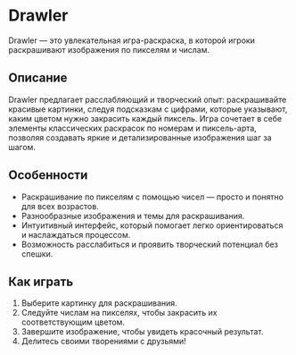 # Drawler

Drawler — это увлекательная игра-раскраска, в которой игроки раскрашивают изображения по пикселям и числам.

## Описание

Drawler предлагает расслабляющий и творческий опыт: раскрашивайте красивые картинки, следуя подсказкам с цифрами, которые указывают, каким цветом нужно закрасить каждый пиксель. Игра сочетает в себе элементы классических раскрасок по номерам и пиксель-арта, позволяя создавать яркие и детализированные изображения шаг за шагом.

## Особенности

- Раскрашивание по пикселям с помощью чисел — просто и понятно для всех возрастов.
- Разнообразные изображения и темы для раскрашивания.
- Интуитивный интерфейс, который помогает легко ориентироваться и наслаждаться процессом.
- Возможность расслабиться и проявить творческий потенциал без спешки.

## Как играть

1. Выберите картинку для раскрашивания.
2. Следуйте числам на пикселях, чтобы закрасить их соответствующим цветом.
3. Завершите изображение, чтобы увидеть красочный результат.
4. Делитесь своими творениями с друзьями!
